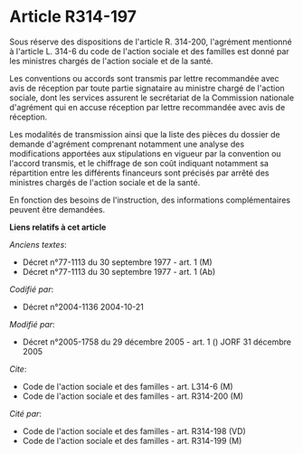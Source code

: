 # Article R314-197

Sous réserve des dispositions de l'article R. 314-200, l'agrément mentionné à l'article L. 314-6 du code de l'action sociale
et des familles est donné par les ministres chargés de l'action sociale et de la santé.

Les conventions ou accords sont transmis par lettre recommandée avec avis de réception par toute partie signataire au
ministre chargé de l'action sociale, dont les services assurent le secrétariat de la Commission nationale d'agrément qui en
accuse réception par lettre recommandée avec avis de réception.

Les modalités de transmission ainsi que la liste des pièces du dossier de demande d'agrément comprenant notamment une analyse
des modifications apportées aux stipulations en vigueur par la convention ou l'accord transmis, et le chiffrage de son coût
indiquant notamment sa répartition entre les différents financeurs sont précisés par arrêté des ministres chargés de l'action
sociale et de la santé.

En fonction des besoins de l'instruction, des informations complémentaires peuvent être demandées.

**Liens relatifs à cet article**

_Anciens textes_:

  - Décret n°77-1113 du 30 septembre 1977 - art. 1 (M)
  - Décret n°77-1113 du 30 septembre 1977 - art. 1 (Ab)

_Codifié par_:

  - Décret n°2004-1136 2004-10-21

_Modifié par_:

  - Décret n°2005-1758 du 29 décembre 2005 - art. 1 () JORF 31 décembre 2005

_Cite_:

  - Code de l'action sociale et des familles - art. L314-6 (M)
  - Code de l'action sociale et des familles - art. R314-200 (M)

_Cité par_:

  - Code de l'action sociale et des familles - art. R314-198 (VD)
  - Code de l'action sociale et des familles - art. R314-199 (M)
